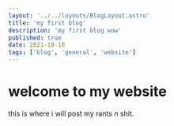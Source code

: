 ```yaml
---
layout: '../../layouts/BlogLayout.astro'
title: 'my first blog'
description: 'my first blog wow'
published: true
date: 2021-10-10
tags: ['blog', 'general', 'website']
---
```


# welcome to my website

this is where i will post my rants n shit.
